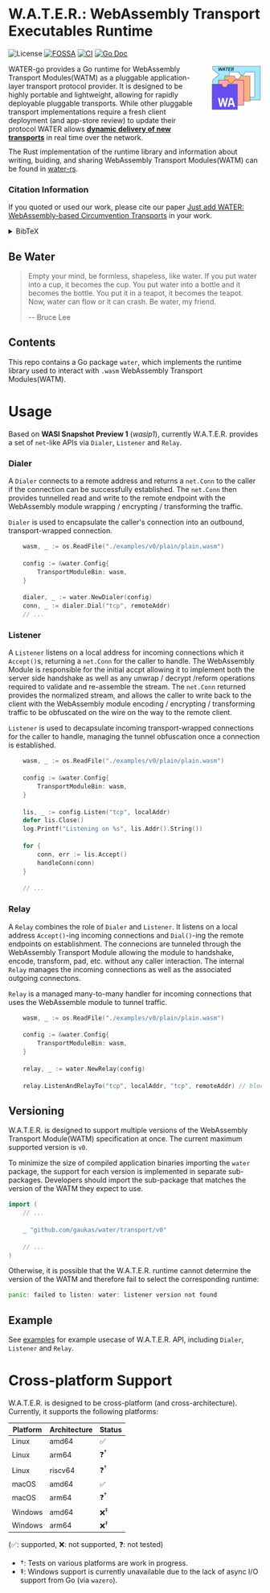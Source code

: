 # W.A.T.E.R.: WebAssembly Transport Executables Runtime
![License](https://img.shields.io/github/license/gaukas/water?label=License)
[![FOSSA](https://app.fossa.com/api/projects/git%2Bgithub.com%2Fgaukas%2Fwater.svg?type=shield&issueType=license)](https://app.fossa.com/projects/git%2Bgithub.com%2Fgaukas%2Fwater?ref=badge_shield&issueType=license)
[![CI](https://github.com/gaukas/water/actions/workflows/go.yml/badge.svg?branch=master)](https://github.com/gaukas/water/actions/workflows/go.yml)
[![Go Doc](https://pkg.go.dev/badge/github.com/gaukas/water.svg)](https://pkg.go.dev/github.com/gaukas/water)

<div style="width: 100%; height = 160px">
    <div style="width: 75%; height: 150px; float: left;"> 
        WATER-go provides a Go runtime for WebAssembly Transport Modules(WATM) as a pluggable
        application-layer transport protocol provider. It is designed to be highly portable and
        lightweight, allowing for rapidly deployable pluggable transports. While other pluggable
        transport implementations require a fresh client deployment (and app-store review) to update
        their protocol WATER allows <b><u>dynamic delivery of new transports</u></b> in real time
        over the network.<br />
        <br />
    </div>
    <div style="margin-left: 80%; height: 150px;"> 
        <img src=".github/assets/logo_v0.svg" alt="WATER wasm transport" align="right">
    </div>
</div>

The Rust implementation of the runtime library and information about writing, buiding, and sharing WebAssembly Transport Modules(WATM) can be found in [water-rs](https://github.com/erikziyunchi/water-rs). 

### Citation Information

If you quoted or used our work, please cite our paper [Just add WATER: WebAssembly-based Circumvention Transports](https://arxiv.org/pdf/2312.00163.pdf) in your work.

<details>
  <summary>BibTeX</summary>
    
  ```bibtex
  @misc{chi2023just,
    title={Just add WATER: WebAssembly-based Circumvention Transports}, 
    author={Erik Chi and Gaukas Wang and J. Alex Halderman and Eric Wustrow and Jack Wampler},
    year={2023},
    eprint={2312.00163},
    archivePrefix={arXiv},
    primaryClass={cs.CR}
  }
  ```
</details>

## Be Water

> Empty your mind, be formless, shapeless, like water. If you put water into a cup, it becomes the cup. You put water into a bottle and it becomes the bottle. You put it in a teapot, it becomes the teapot. Now, water can flow or it can crash. Be water, my friend.
>
> -- Bruce Lee

## Contents

This repo contains a Go package `water`, which implements the runtime library used to interact with `.wasm` WebAssembly Transport Modules(WATM). 

# Usage

<!-- ## API  -->
Based on **WASI Snapshot Preview 1** (_wasip1_), currently W.A.T.E.R. provides a set of `net`-like APIs via `Dialer`, `Listener` and `Relay`.

### Dialer

A `Dialer` connects to a remote address and returns a `net.Conn` to the caller if the connection can
be successfully established. The `net.Conn` then provides tunnelled read and write to the remote
endpoint with the WebAssembly module wrapping / encrypting / transforming the traffic.

`Dialer` is used to encapsulate the caller's connection into an outbound, transport-wrapped
connection.

```go
	wasm, _ := os.ReadFile("./examples/v0/plain/plain.wasm")

	config := &water.Config{
		TransportModuleBin: wasm,
	}

	dialer, _ := water.NewDialer(config)
	conn, _ := dialer.Dial("tcp", remoteAddr)
	// ...
```

### Listener

A `Listener` listens on a local address for incoming connections which  it `Accept()`s, returning
a `net.Conn` for the caller to handle. The WebAssembly Module is responsible for the initial
accpt allowing it to implement both the server side handshake as well as any unwrap / decrypt
/reform operations required to validate and re-assemble the stream. The `net.Conn` returned provides
the normalized stream, and allows the caller to write back to the client with the WebAssembly module
encoding / encrypting / transforming traffic to be obfuscated on the wire on the way to the remote 
client.


`Listener` is used to decapsulate incoming transport-wrapped connections for the caller to handle,
managing the tunnel obfuscation once a connection is established.

```go
	wasm, _ := os.ReadFile("./examples/v0/plain/plain.wasm")

	config := &water.Config{
		TransportModuleBin: wasm,
	}

	lis, _ := config.Listen("tcp", localAddr)
	defer lis.Close()
	log.Printf("Listening on %s", lis.Addr().String())

	for {
		conn, err := lis.Accept()
		handleConn(conn)
	}

	// ...
```

### Relay

A `Relay` combines the role of `Dialer` and `Listener`. It listens on a local address `Accept()`-ing
incoming connections and `Dial()`-ing the remote endpoints on establishment. The connecions are
tunneled through the WebAssembly Transport Module allowing the module to handshake, encode,
transform, pad, etc. without any caller interaction. The internal `Relay` manages  the incoming
connections as well as the associated outgoing connectons.

`Relay` is a managed many-to-many handler for incoming connections that uses the WebAssemble module
to tunnel traffic.

```go
	wasm, _ := os.ReadFile("./examples/v0/plain/plain.wasm")

	config := &water.Config{
		TransportModuleBin: wasm,
	}

	relay, _ := water.NewRelay(config)

	relay.ListenAndRelayTo("tcp", localAddr, "tcp", remoteAddr) // blocking
```

## Versioning

W.A.T.E.R. is designed to support multiple versions of the WebAssembly Transport Module(WATM) specification at once. The current maximum supported version is `v0`. 

To minimize the size of compiled application binaries importing the `water` package, the support for each version is implemented in separate sub-packages. Developers should import the sub-package that matches the version of the WATM they expect to use.

```go
import (
	// ...

	_ "github.com/gaukas/water/transport/v0"

	// ...
)
```

Otherwise, it is possible that the W.A.T.E.R. runtime cannot determine the version of the WATM and therefore fail to select the corresponding runtime: 

```go
panic: failed to listen: water: listener version not found
```

## Example

See [examples](./examples) for example usecase of W.A.T.E.R. API, including `Dialer`, `Listener` and `Relay`.

# Cross-platform Support

W.A.T.E.R. is designed to be cross-platform (and cross-architecture). 
Currently, it supports the following platforms: 

| Platform | Architecture | Status |
| -------- | ------------ | ------ | 
| Linux    | amd64        | ✅     |
| Linux    | arm64        | ❓<sup>†</sup>     |
| Linux    | riscv64	  | ❓<sup>†</sup>     |
| macOS    | amd64        | ✅     |
| macOS    | arm64        | ❓<sup>†</sup>     |
| Windows  | amd64        | ❌<sup>‡</sup>     |
| Windows  | arm64        | ❌<sup>‡</sup>     |

(✅: supported, ❌: not supported, ❓: not tested)

- †: Tests on various platforms are work in progress.
- ‡: Windows support is currently unavailable due to the lack of async I/O support from Go (via `wazero`). 